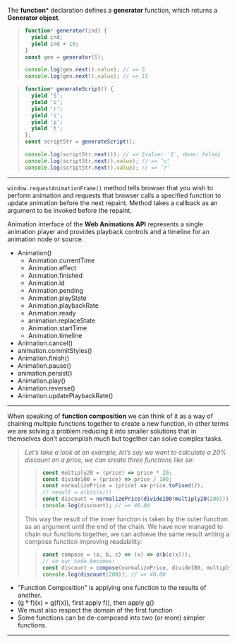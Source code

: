 The **function*** declaration defines a **generator** function, which returns a **Generator object**.
> ```javascript
> function* generator(ind) {
>   yield ind;
>   yield ind + 10;
> }
> const gen = generator(5);
> 
> console.log(gen.next().value); // => 5
> console.log(gen.next().value); // => 15
> ```

> ```javascript
> function* generateScript() {
>   yield 'S';
>   yield 'c';
>   yield 'r';
>   yield 'i';
>   yield 'p';
>   yield 't';
> };
> const scriptStr = generateScript();
>
> console.log(scriptStr.next()); // => {value: 'S', done: false}
> console.log(scriptStr.next().value); // => 'c'
> console.log(scriptStr.next().value); // => 'r'
> ```
___

``window.requestAnimationFrame()`` method tells browser that you wish to perform animation and requests that browser calls a specified function to update animation before the next repaint. Method takes a callback as an argument to be invoked before the repaint.

Animation interface of the **Web Animations API** represents a single animation player and provides playback controls and a timeline for an animation node or source.
+ Animation()
    - Animation.currentTime
    - Animation.effect
    - Animation.finished
    - Animation.id
    - Animation.pending
    - Animation.playState
    - Animation.playbackRate
    - Animation.ready
    - animation.replaceState
    - Animation.startTime
    - Animation.timeline
 + Animation.cancel()
 + animation.commitStyles()
 + Animation.finish()
 + Animation.pause()
 + animation.persist()
 + Animation.play()
 + Animation.reverse()
 + Animation.updatePlaybackRate()
 ___

When speaking of **function composition** we can think of it as a way of chaining multiple functions together to create a new function, in other terms we are solving a problem reducing it into smaller solutions that in themselves don’t accomplish much but together can solve complex tasks.
> _Let’s take a look at an example, let’s say we want to calculate a 20% discount on a price, we can create three functions like so:_
> > ```javascript
> > const multiply20 = (price) => price * 20;
> > const divide100 = (price) => price / 100;
> > const normalizePrice = (price) => price.toFixed(2);
> > // result = a(b(c(x)))
> > const discount = normalizePrice(divide100(multiply20(200)));
> > console.log(discount); // => 40.00
> > ```
> This way the result of the inner function is taken by the outer function as an argument until the end of the chain.
> We have now managed to chain our functions together, we can achieve the same result writing a compose function improving readability:
> > ```javascript
> > const compose = (a, b, c) => (x) => a(b(c(x)));
> > // so our code becomes:
> > const discount = compose(normalizePrice, divide100, multiply20);
> > console.log(discount(200)); // => 40.00
> > ```





* "Function Composition" is applying one function to the results of another.
* (g º f)(x) = g(f(x)), first apply f(), then apply g()
* We must also respect the domain of the first function
* Some functions can be de-composed into two (or more) simpler functions.
___



